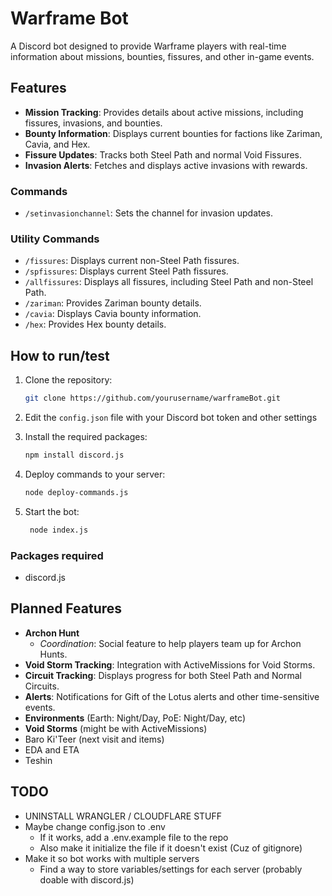 # Warframe Bot

A Discord bot designed to provide Warframe players with real-time information about missions, bounties, fissures, and other in-game events.

## Features

- **Mission Tracking**: Provides details about active missions, including fissures, invasions, and bounties.
- **Bounty Information**: Displays current bounties for factions like Zariman, Cavia, and Hex.
- **Fissure Updates**: Tracks both Steel Path and normal Void Fissures.
- **Invasion Alerts**: Fetches and displays active invasions with rewards.

### Commands

- `/setinvasionchannel`: Sets the channel for invasion updates.

### Utility Commands

- `/fissures`: Displays current non-Steel Path fissures.
- `/spfissures`: Displays current Steel Path fissures.
- `/allfissures`: Displays all fissures, including Steel Path and non-Steel Path.
- `/zariman`: Provides Zariman bounty details.
- `/cavia`: Displays Cavia bounty information.
- `/hex`: Provides Hex bounty details.

## How to run/test

1. Clone the repository:

   ```bash
   git clone https://github.com/yourusername/warframeBot.git
   ```

2. Edit the `config.json` file with your Discord bot token and other settings

3. Install the required packages:

   ```bash
   npm install discord.js
   ```

4. Deploy commands to your server:

   ```bash
   node deploy-commands.js
   ```

5. Start the bot:
   ```bash
    node index.js
   ```

### Packages required

- discord.js

## Planned Features

- **Archon Hunt**
  - _Coordination_: Social feature to help players team up for Archon Hunts.
- **Void Storm Tracking**: Integration with ActiveMissions for Void Storms.
- **Circuit Tracking**: Displays progress for both Steel Path and Normal Circuits.
- **Alerts**: Notifications for Gift of the Lotus alerts and other time-sensitive events.
- **Environments** (Earth: Night/Day, PoE: Night/Day, etc)
- **Void Storms** (might be with ActiveMissions)
- Baro Ki'Teer (next visit and items)
- EDA and ETA
- Teshin

## TODO

- UNINSTALL WRANGLER / CLOUDFLARE STUFF
- Maybe change config.json to .env
  - If it works, add a .env.example file to the repo
  - Also make it initialize the file if it doesn't exist (Cuz of gitignore)
- Make it so bot works with multiple servers
  - Find a way to store variables/settings for each server (probably doable with discord.js)
